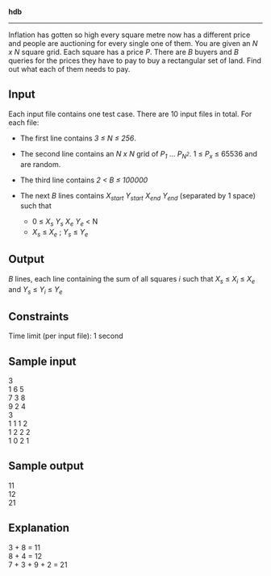 **hdb**

---

Inflation has gotten so high every square metre now has a different price and people are auctioning for every single one of them. You are given an _N x N_ square grid. Each square has a price _P_. There are _B_ buyers and _B_ queries for the prices they have to pay to buy a rectangular set of land. Find out what each of them needs to pay.    

## **Input**

Each input file contains one test case. There are 10 input files in total.
For each file:

- The first line contains _3 ≤ N ≤ 256_.

- The second line contains an _N x N_ grid of _P<sub>1</sub>_ ... _P<sub>N<sup>2</sup></sub>_.
1 ≤ _P<sub>x</sub>_ ≤ 65536 and are random. 

- The third line contains _2 < B ≤ 100000_

- The next _B_ lines contains _X<sub>start</sub>_ _Y<sub>start</sub>_ _X<sub>end</sub>_ _Y<sub>end</sub>_ (separated by 1 space) such that

  - 0 ≤ _X<sub>s</sub>_ _Y<sub>s</sub>_ _X<sub>e</sub>_ _Y<sub>e</sub>_ < N 
  - _X<sub>s</sub>_ ≤ _X<sub>e</sub>_ ; _Y<sub>s</sub>_ ≤ _Y<sub>e</sub>_

## **Output**

_B_ lines, each line containing the sum of all squares _i_ such that _X<sub>s</sub>_ ≤ _X<sub>i</sub>_ ≤ _X<sub>e</sub>_ and _Y<sub>s</sub>_ ≤ _Y<sub>i</sub>_ ≤ _Y<sub>e</sub>_

## **Constraints**

Time limit (per input file): 1 second

## **Sample input**

3<br>
1 6 5 <br>
7 3 8 <br>
9 2 4 <br>
3<br>
1 1 1 2<br>
1 2 2 2<br>
1 0 2 1

## **Sample output**

11<br>
12<br>
21

## **Explanation**

3 + 8 = 11<br>
8 + 4 = 12<br>
7 + 3 + 9 + 2 = 21
